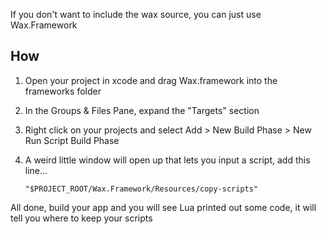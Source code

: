 If you don't want to include the wax source, you can just use Wax.Framework

How
---

1. Open your project in xcode and drag Wax.framework into the frameworks folder
2. In the Groups & Files Pane, expand the "Targets" section
3. Right click on your projects and select Add > New Build Phase > New Run Script Build Phase
4. A weird little window will open up that lets you input a script, add this line...

    `"$PROJECT_ROOT/Wax.Framework/Resources/copy-scripts"`
    
    
All done, build your app and you will see Lua printed out some code, it will tell you where to keep your scripts